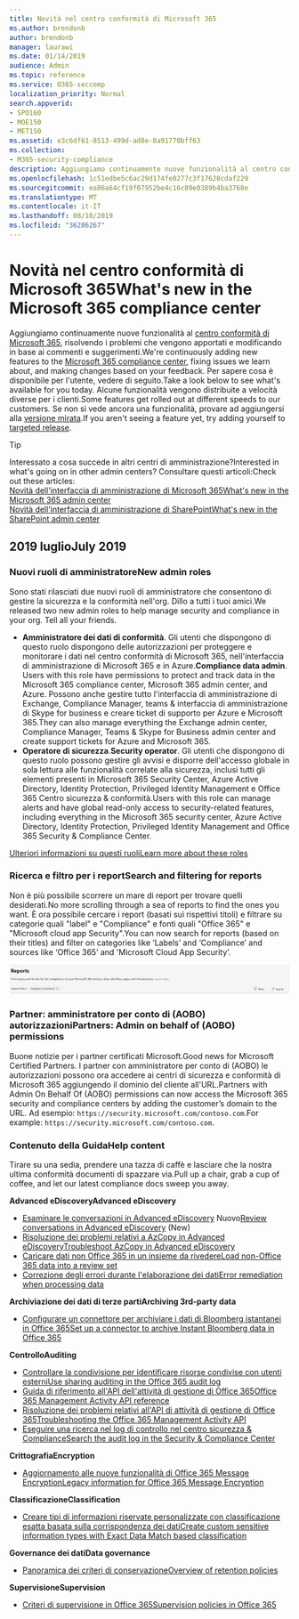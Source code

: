```yaml
---
title: Novità nel centro conformità di Microsoft 365
ms.author: brendonb
author: brendonb
manager: laurawi
ms.date: 01/14/2019
audience: Admin
ms.topic: reference
ms.service: O365-seccomp
localization_priority: Normal
search.appverid:
- SPO160
- MOE150
- MET150
ms.assetid: e3c6df61-8513-499d-ad8e-8a91770bff63
ms.collection:
- M365-security-compliance
description: Aggiungiamo continuamente nuove funzionalità al centro conformità di Microsoft 365, risolvendo i problemi che vengono apportati e modificando in base ai commenti e suggerimenti. Scoprire cosa è stato fino a questo mese.
ms.openlocfilehash: 1c51edbe5c6ac29d174fe0277c3f17628cdaf229
ms.sourcegitcommit: ea86a64cf19f07952be4c16c89e0389b4ba3768e
ms.translationtype: MT
ms.contentlocale: it-IT
ms.lasthandoff: 08/10/2019
ms.locfileid: "36286267"
---
```

# <a name="whats-new-in-the-microsoft-365-compliance-center"></a><span data-ttu-id="566ed-104">Novità nel centro conformità di Microsoft 365</span><span class="sxs-lookup"><span data-stu-id="566ed-104">What's new in the Microsoft 365 compliance center</span></span>

<span data-ttu-id="566ed-105">Aggiungiamo continuamente nuove funzionalità al [centro conformità di Microsoft 365](microsoft-365-compliance-center.md), risolvendo i problemi che vengono apportati e modificando in base ai commenti e suggerimenti.</span><span class="sxs-lookup"><span data-stu-id="566ed-105">We're continuously adding new features to the [Microsoft 365 compliance center](microsoft-365-compliance-center.md), fixing issues we learn about, and making changes based on your feedback.</span></span> <span data-ttu-id="566ed-106">Per sapere cosa è disponibile per l'utente, vedere di seguito.</span><span class="sxs-lookup"><span data-stu-id="566ed-106">Take a look below to see what's available for you today.</span></span> <span data-ttu-id="566ed-107">Alcune funzionalità vengono distribuite a velocità diverse per i clienti.</span><span class="sxs-lookup"><span data-stu-id="566ed-107">Some features get rolled out at different speeds to our customers.</span></span> <span data-ttu-id="566ed-108">Se non si vede ancora una funzionalità, provare ad aggiungersi alla [versione mirata](https://docs.microsoft.com/office365/admin/manage/release-options-in-office-365).</span><span class="sxs-lookup"><span data-stu-id="566ed-108">If you aren't seeing a feature yet, try adding yourself to [targeted release](https://docs.microsoft.com/office365/admin/manage/release-options-in-office-365).</span></span>

> [!TIP]
> <span data-ttu-id="566ed-109">Interessato a cosa succede in altri centri di amministrazione?</span><span class="sxs-lookup"><span data-stu-id="566ed-109">Interested in what's going on in other admin centers?</span></span> <span data-ttu-id="566ed-110">Consultare questi articoli:</span><span class="sxs-lookup"><span data-stu-id="566ed-110">Check out these articles:</span></span><br>[<span data-ttu-id="566ed-111">Novità dell'interfaccia di amministrazione di Microsoft 365</span><span class="sxs-lookup"><span data-stu-id="566ed-111">What's new in the Microsoft 365 admin center</span></span>](https://docs.microsoft.com/office365/admin/whats-new-in-preview?view=o365-worldwide)<br>[<span data-ttu-id="566ed-112">Novità dell'interfaccia di amministrazione di SharePoint</span><span class="sxs-lookup"><span data-stu-id="566ed-112">What's new in the SharePoint admin center</span></span>](https://docs.microsoft.com/sharepoint/what-s-new-in-admin-center)

## <a name="july-2019"></a><span data-ttu-id="566ed-113">2019 luglio</span><span class="sxs-lookup"><span data-stu-id="566ed-113">July 2019</span></span>

### <a name="new-admin-roles"></a><span data-ttu-id="566ed-114">Nuovi ruoli di amministratore</span><span class="sxs-lookup"><span data-stu-id="566ed-114">New admin roles</span></span>

<span data-ttu-id="566ed-115">Sono stati rilasciati due nuovi ruoli di amministratore che consentono di gestire la sicurezza e la conformità nell'org. Dillo a tutti i tuoi amici.</span><span class="sxs-lookup"><span data-stu-id="566ed-115">We released two new admin roles to help manage security and compliance in your org. Tell all your friends.</span></span>

- <span data-ttu-id="566ed-116">**Amministratore dei dati di conformità**. Gli utenti che dispongono di questo ruolo dispongono delle autorizzazioni per proteggere e monitorare i dati nel centro conformità di Microsoft 365, nell'interfaccia di amministrazione di Microsoft 365 e in Azure.</span><span class="sxs-lookup"><span data-stu-id="566ed-116">**Compliance data admin**. Users with this role have permissions to protect and track data in the Microsoft 365 compliance center, Microsoft 365 admin center, and Azure.</span></span> <span data-ttu-id="566ed-117">Possono anche gestire tutto l'interfaccia di amministrazione di Exchange, Compliance Manager, teams & interfaccia di amministrazione di Skype for business e creare ticket di supporto per Azure e Microsoft 365.</span><span class="sxs-lookup"><span data-stu-id="566ed-117">They can also manage everything the Exchange admin center, Compliance Manager, Teams & Skype for Business admin center and create support tickets for Azure and Microsoft 365.</span></span>
- <span data-ttu-id="566ed-118">**Operatore di sicurezza**.</span><span class="sxs-lookup"><span data-stu-id="566ed-118">**Security operator**.</span></span> <span data-ttu-id="566ed-119">Gli utenti che dispongono di questo ruolo possono gestire gli avvisi e disporre dell'accesso globale in sola lettura alle funzionalità correlate alla sicurezza, inclusi tutti gli elementi presenti in Microsoft 365 Security Center, Azure Active Directory, Identity Protection, Privileged Identity Management e Office 365 Centro sicurezza & conformità.</span><span class="sxs-lookup"><span data-stu-id="566ed-119">Users with this role can manage alerts and have global read-only access to security-related features, including everything in the Microsoft 365 security center, Azure Active Directory, Identity Protection, Privileged Identity Management and Office 365 Security & Compliance Center.</span></span>

[<span data-ttu-id="566ed-120">Ulteriori informazioni su questi ruoli</span><span class="sxs-lookup"><span data-stu-id="566ed-120">Learn more about these roles</span></span>](https://docs.microsoft.com/office365/securitycompliance/permissions-microsoft-365-compliance-security)

### <a name="search-and-filtering-for-reports"></a><span data-ttu-id="566ed-121">Ricerca e filtro per i report</span><span class="sxs-lookup"><span data-stu-id="566ed-121">Search and filtering for reports</span></span>

<span data-ttu-id="566ed-122">Non è più possibile scorrere un mare di report per trovare quelli desiderati.</span><span class="sxs-lookup"><span data-stu-id="566ed-122">No more scrolling through a sea of reports to find the ones you want.</span></span> <span data-ttu-id="566ed-123">È ora possibile cercare i report (basati sui rispettivi titoli) e filtrare su categorie quali "label" e "Compliance" e fonti quali "Office 365" e "Microsoft cloud app Security".</span><span class="sxs-lookup"><span data-stu-id="566ed-123">You can now search for reports (based on their titles) and filter on categories like ‘Labels’ and ‘Compliance’ and sources like ‘Office 365’ and 'Microsoft Cloud App Security’.</span></span>

![Acquisizione dello schermo dei pulsanti di ricerca e del filtro per i report con un filtro applicato](media/mcc_report_filtering.png)

### <a name="partners-admin-on-behalf-of-aobo-permissions"></a><span data-ttu-id="566ed-125">Partner: amministratore per conto di (AOBO) autorizzazioni</span><span class="sxs-lookup"><span data-stu-id="566ed-125">Partners: Admin on behalf of (AOBO) permissions</span></span>

<span data-ttu-id="566ed-126">Buone notizie per i partner certificati Microsoft.</span><span class="sxs-lookup"><span data-stu-id="566ed-126">Good news for Microsoft Certified Partners.</span></span> <span data-ttu-id="566ed-127">I partner con amministratore per conto di (AOBO) le autorizzazioni possono ora accedere ai centri di sicurezza e conformità di Microsoft 365 aggiungendo il dominio del cliente all'URL.</span><span class="sxs-lookup"><span data-stu-id="566ed-127">Partners with Admin On Behalf Of (AOBO) permissions can now access the Microsoft 365 security and compliance centers by adding the customer’s domain to the URL.</span></span> <span data-ttu-id="566ed-128">Ad esempio: `https://security.microsoft.com/contoso.com`.</span><span class="sxs-lookup"><span data-stu-id="566ed-128">For example: `https://security.microsoft.com/contoso.com`.</span></span>

### <a name="help-content"></a><span data-ttu-id="566ed-129">Contenuto della Guida</span><span class="sxs-lookup"><span data-stu-id="566ed-129">Help content</span></span>

<span data-ttu-id="566ed-130">Tirare su una sedia, prendere una tazza di caffè e lasciare che la nostra ultima conformità documenti di spazzare via.</span><span class="sxs-lookup"><span data-stu-id="566ed-130">Pull up a chair, grab a cup of coffee, and let our latest compliance docs sweep you away.</span></span>

<span data-ttu-id="566ed-131">**Advanced eDiscovery**</span><span class="sxs-lookup"><span data-stu-id="566ed-131">**Advanced eDiscovery**</span></span>
- <span data-ttu-id="566ed-132">[Esaminare le conversazioni in Advanced eDiscovery](compliance20/conversation-review-sets.md) Nuovo</span><span class="sxs-lookup"><span data-stu-id="566ed-132">[Review conversations in Advanced eDiscovery](compliance20/conversation-review-sets.md) (New)</span></span>
- [<span data-ttu-id="566ed-133">Risoluzione dei problemi relativi a AzCopy in Advanced eDiscovery</span><span class="sxs-lookup"><span data-stu-id="566ed-133">Troubleshoot AzCopy in Advanced eDiscovery</span></span>](compliance20/troubleshooting-azcopy.md)
- [<span data-ttu-id="566ed-134">Caricare dati non Office 365 in un insieme da rivedere</span><span class="sxs-lookup"><span data-stu-id="566ed-134">Load non-Office 365 data into a review set</span></span>](compliance20/load-non-office365-data.md)
- [<span data-ttu-id="566ed-135">Correzione degli errori durante l'elaborazione dei dati</span><span class="sxs-lookup"><span data-stu-id="566ed-135">Error remediation when processing data</span></span>](compliance20/error-remediation.md)

<span data-ttu-id="566ed-136">**Archiviazione dei dati di terze parti**</span><span class="sxs-lookup"><span data-stu-id="566ed-136">**Archiving 3rd-party data**</span></span>
- [<span data-ttu-id="566ed-137">Configurare un connettore per archiviare i dati di Bloomberg istantanei in Office 365</span><span class="sxs-lookup"><span data-stu-id="566ed-137">Set up a connector to archive Instant Bloomberg data in Office 365</span></span>](archive-instant-bloomberg-data.md)

<span data-ttu-id="566ed-138">**Controllo**</span><span class="sxs-lookup"><span data-stu-id="566ed-138">**Auditing**</span></span>
- [<span data-ttu-id="566ed-139">Controllare la condivisione per identificare risorse condivise con utenti esterni</span><span class="sxs-lookup"><span data-stu-id="566ed-139">Use sharing auditing in the Office 365 audit log</span></span>](use-sharing-auditing.md)
- [<span data-ttu-id="566ed-140">Guida di riferimento all'API dell'attività di gestione di Office 365</span><span class="sxs-lookup"><span data-stu-id="566ed-140">Office 365 Management Activity API reference</span></span>](https://docs.microsoft.com/office/office-365-management-api/office-365-management-activity-api-reference)
- [<span data-ttu-id="566ed-141">Risoluzione dei problemi relativi all'API di attività di gestione di Office 365</span><span class="sxs-lookup"><span data-stu-id="566ed-141">Troubleshooting the Office 365 Management Activity API</span></span>](https://docs.microsoft.com/office/office-365-management-api/troubleshooting-the-office-365-management-activity-api)
- [<span data-ttu-id="566ed-142">Eseguire una ricerca nel log di controllo nel centro sicurezza & Compliance</span><span class="sxs-lookup"><span data-stu-id="566ed-142">Search the audit log in the Security & Compliance Center</span></span>](search-the-audit-log-in-security-and-compliance.md)

<span data-ttu-id="566ed-143">**Crittografia**</span><span class="sxs-lookup"><span data-stu-id="566ed-143">**Encryption**</span></span>
- [<span data-ttu-id="566ed-144">Aggiornamento alle nuove funzionalità di Office 365 Message Encryption</span><span class="sxs-lookup"><span data-stu-id="566ed-144">Legacy information for Office 365 Message Encryption</span></span>](legacy-information-for-message-encryption.md)

<span data-ttu-id="566ed-145">**Classificazione**</span><span class="sxs-lookup"><span data-stu-id="566ed-145">**Classification**</span></span>
- [<span data-ttu-id="566ed-146">Creare tipi di informazioni riservate personalizzate con classificazione esatta basata sulla corrispondenza dei dati</span><span class="sxs-lookup"><span data-stu-id="566ed-146">Create custom sensitive information types with Exact Data Match based classification</span></span>](create-custom-sensitive-information-types-with-exact-data-match-based-classification.md)

<span data-ttu-id="566ed-147">**Governance dei dati**</span><span class="sxs-lookup"><span data-stu-id="566ed-147">**Data governance**</span></span>
- [<span data-ttu-id="566ed-148">Panoramica dei criteri di conservazione</span><span class="sxs-lookup"><span data-stu-id="566ed-148">Overview of retention policies</span></span>](retention-policies.md)

<span data-ttu-id="566ed-149">**Supervisione**</span><span class="sxs-lookup"><span data-stu-id="566ed-149">**Supervision**</span></span>
- [<span data-ttu-id="566ed-150">Criteri di supervisione in Office 365</span><span class="sxs-lookup"><span data-stu-id="566ed-150">Supervision policies in Office 365</span></span>](supervision-policies.md)